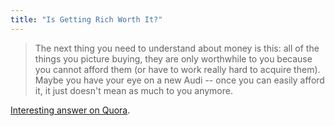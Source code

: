 ```yaml
---
title: "Is Getting Rich Worth It?"
---
```

<blockquote><p>
  The next thing you need to understand about money is this: all of the things you picture buying, they are only worthwhile to you because you cannot afford them (or have to work really hard to acquire them). Maybe you have your eye on a new Audi -- once you can easily afford it, it just doesn't mean as much to you anymore.
</p></blockquote>
<p><a href="https://www.quora.com/Wealth/Is-getting-rich-worth-it#ans1631599">Interesting answer on Quora</a>.</p>
